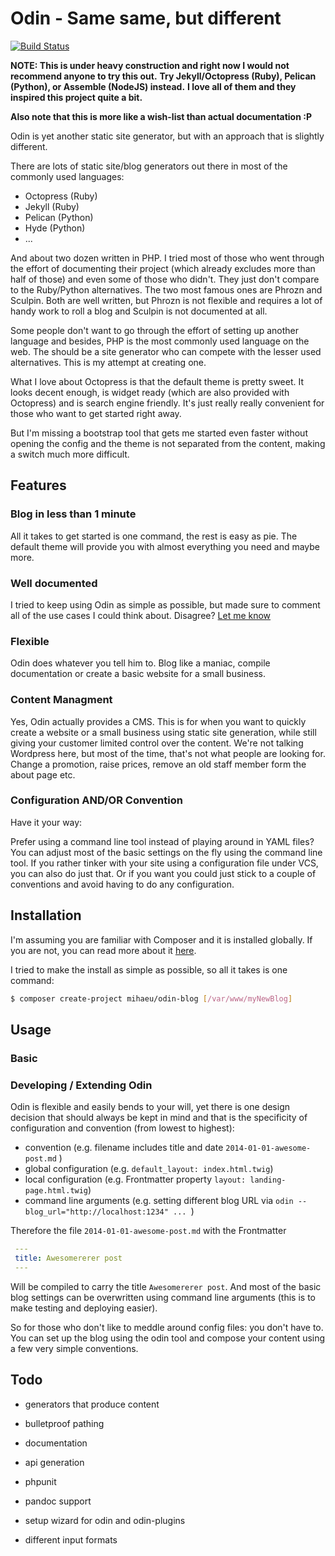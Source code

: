 # Odin - Same same, but different

[![Build Status](https://travis-ci.org/mihaeu/odin.png?branch=master)](https://travis-ci.org/mihaeu/odin)

**NOTE: This is under heavy construction and right now I would not recommend anyone to try this out.**
**Try Jekyll/Octopress (Ruby), Pelican (Python), or Assemble (NodeJS) instead.**
**I love all of them and they inspired this project quite a bit.**

**Also note that this is more like a wish-list than actual documentation :P**


Odin is yet another static site generator, but with an approach that is slightly different.

There are lots of static site/blog generators out there in most of the commonly used languages:

- Octopress (Ruby)
- Jekyll (Ruby)
- Pelican (Python)
- Hyde (Python)
- ...

And about two dozen written in PHP. I tried most of those who went through the effort of documenting their project (which already excludes more than half of those) and even some of those who didn't. They just don't compare to the Ruby/Python alternatives. The two most famous ones are Phrozn and Sculpin. Both are well written, but Phrozn is not flexible and requires a lot of handy work to roll a blog and Sculpin is not documented at all.

Some people don't want to go through the effort of setting up another language and besides, PHP is the most commonly used language on the web. The should be a site generator who can compete with the lesser used alternatives. This is my attempt at creating one.

What I love about Octopress is that the default theme is pretty sweet. It looks decent enough, is widget ready (which are also provided with Octopress) and is search engine friendly. It's just really really convenient for those who want to get started right away.

But I'm missing a bootstrap tool that gets me started even faster without opening the config and the theme is not separated from the content, making a switch much more difficult.

## Features

### Blog in less than 1 minute
All it takes to get started is one command, the rest is easy as pie. The default theme will provide you with almost everything you need and maybe more.

### Well documented
I tried to keep using Odin as simple as possible, but made sure to comment all of the use cases I could think about. Disagree? [Let me know](http://someLINK)

### Flexible
Odin does whatever you tell him to. Blog like a maniac, compile documentation or create a basic website for a small business.

### Content Managment
Yes, Odin actually provides a CMS. This is for when you want to quickly create a website or a small business using static site generation, while still giving your customer limited control over the content. We're not talking Wordpress here, but most of the time, that's not what people are looking for. Change a promotion, raise prices, remove an old staff member form the about page etc.

### Configuration AND/OR Convention
Have it your way:

Prefer using a command line tool instead of playing around in YAML files? You can adjust most of the basic settings on the fly using the command line tool. If you rather tinker with your site using a configuration file under VCS, you can also do just that. Or if you want you could just stick to a couple of conventions and avoid having to do any configuration.

## Installation

I'm assuming you are familiar with Composer and it is installed globally. If you are not, you can read more about it [here](http://LINK).

I tried to make the install as simple as possible, so all it takes is one command:

```bash
$ composer create-project mihaeu/odin-blog [/var/www/myNewBlog]
```

## Usage

### Basic

### Developing / Extending Odin

Odin is flexible and easily bends to your will, yet there is one design decision that should always be kept in mind and that is the specificity of configuration and convention (from lowest to highest):

- convention (e.g. filename includes title and date `2014-01-01-awesome-post.md` )
- global configuration (e.g. `default_layout: index.html.twig`)
- local configuration (e.g. Frontmatter property `layout: landing-page.html.twig`)
- command line arguments (e.g. setting different blog URL via `odin --blog_url="http://localhost:1234" ... `)

Therefore the file `2014-01-01-awesome-post.md` with the Frontmatter

```yml
 ---
 title: Awesomererer post
 ---
```

 Will be compiled to carry the title `Awesomererer post`. And most of the basic blog settings can be overwritten using command line arguments (this is to make testing and deploying easier).

 So for those who don't like to meddle around config files: you don't have to. You can set up the blog using the odin tool and compose your content using a few very simple conventions.

## Todo

- generators that produce content
- bulletproof pathing
- documentation
- api generation
- phpunit

- pandoc support
- setup wizard for odin and odin-plugins
- different input formats
